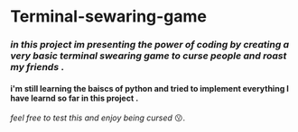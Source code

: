 # **Terminal-sewaring-game**
### *in this project im presenting the power of coding by creating a very **basic** terminal swearing game to curse people and roast my friends* . 
#### **i'm still learning the baiscs of python and tried to implement everything I have learnd so far in this project .**
 *feel free to test this and enjoy being cursed* 😗.
